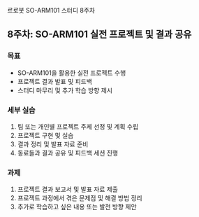 르로봇 SO-ARM101 스터디 8주차

## 8주차: SO-ARM101 실전 프로젝트 및 결과 공유

### 목표
- SO-ARM101을 활용한 실전 프로젝트 수행
- 프로젝트 결과 발표 및 피드백
- 스터디 마무리 및 추가 학습 방향 제시

### 세부 실습
1. 팀 또는 개인별 프로젝트 주제 선정 및 계획 수립
2. 프로젝트 구현 및 실습
3. 결과 정리 및 발표 자료 준비
4. 동료들과 결과 공유 및 피드백 세션 진행

### 과제
1. 프로젝트 결과 보고서 및 발표 자료 제출
2. 프로젝트 과정에서 겪은 문제점 및 해결 방법 정리
3. 추가로 학습하고 싶은 내용 또는 발전 방향 제안